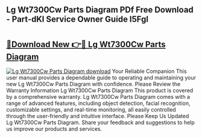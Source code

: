 ## Lg Wt7300Cw Parts Diagram PDf Free Download - Part-dKl Service Owner Guide I5Fgl

# <h2><a href="http://dflnq2w.blite.top/?on=Lg+Wt7300Cw+Parts+Diagram">🔗Download New 👉🔴 Lg Wt7300Cw Parts Diagram</a></h2>

[![Lg Wt7300Cw Parts Diagram download](https://i.imgur.com/lujVjoI.png)](http://dflnq2w.blite.top/?on=Lg+Wt7300Cw+Parts+Diagram)
Your Reliable Companion This user manual provides a dependable guide to operating and maintaining your new Lg Wt7300Cw Parts Diagram with confidence. Please Review the Warranty Information Lg Wt7300Cw Parts Diagram This product is covered by a comprehensive warranty. Lg Wt7300Cw Parts Diagram comes with a range of advanced features, including object detection, facial recognition, customizable settings, and real-time monitoring, all easily controlled through the user-friendly and intuitive interface. Please Keep Us Updated Lg Wt7300Cw Parts Diagram. Share your feedback and suggestions to help us improve our products and services.
